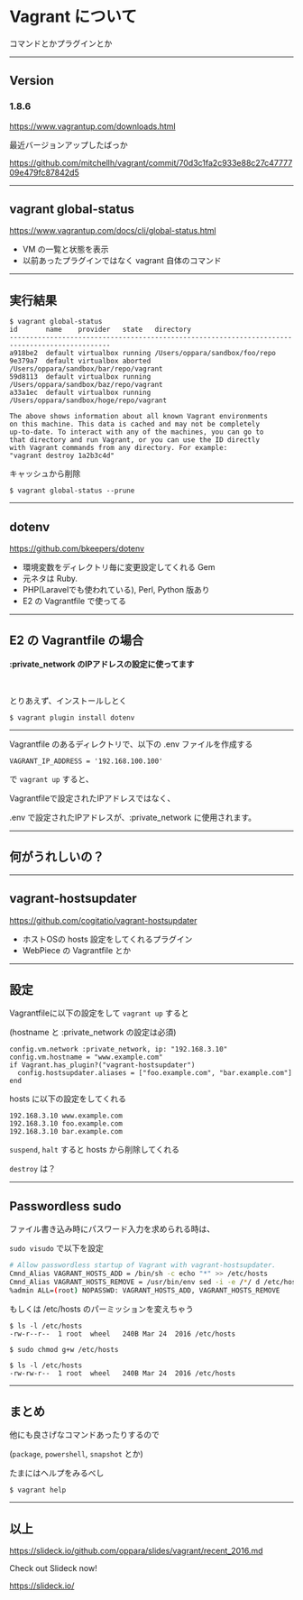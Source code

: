 # Vagrant について 

コマンドとかプラグインとか

---

## Version


### 1.8.6  

https://www.vagrantup.com/downloads.html

最近バージョンアップしたばっか

https://github.com/mitchellh/vagrant/commit/70d3c1fa2c933e88c27c4777709e479fc87842d5

---

## vagrant global-status

https://www.vagrantup.com/docs/cli/global-status.html

- VM の一覧と状態を表示
- 以前あったプラグインではなく vagrant 自体のコマンド

___

## 実行結果

```
$ vagrant global-status
id       name    provider   state   directory
-----------------------------------------------------------------------------------------------
a918be2  default virtualbox running /Users/oppara/sandbox/foo/repo
9e379a7  default virtualbox aborted /Users/oppara/sandbox/bar/repo/vagrant
59d8113  default virtualbox running /Users/oppara/sandbox/baz/repo/vagrant
a33a1ec  default virtualbox running /Users/oppara/sandbox/hoge/repo/vagrant

The above shows information about all known Vagrant environments
on this machine. This data is cached and may not be completely
up-to-date. To interact with any of the machines, you can go to
that directory and run Vagrant, or you can use the ID directly
with Vagrant commands from any directory. For example:
"vagrant destroy 1a2b3c4d"
```

キャッシュから削除
```
$ vagrant global-status --prune
```

---

## dotenv

https://github.com/bkeepers/dotenv

- 環境変数をディレクトリ毎に変更設定してくれる Gem
- 元ネタは Ruby. 
- PHP(Laravelでも使われている), Perl, Python 版あり 
- E2 の Vagrantfile で使ってる

___

## E2 の Vagrantfile の場合

<strong>:private_network のIPアドレスの設定に使ってます</strong>

<br/>

とりあえず、インストールしとく

```
$ vagrant plugin install dotenv
```

___

Vagrantfile のあるディレクトリで、以下の .env ファイルを作成する

```
VAGRANT_IP_ADDRESS = '192.168.100.100'
```

で `vagrant up` すると、

Vagrantfileで設定されたIPアドレスではなく、

.env で設定されたIPアドレスが、:private_network に使用されます。

___

## 何がうれしいの？


---

## vagrant-hostsupdater

https://github.com/cogitatio/vagrant-hostsupdater

- ホストOSの hosts 設定をしてくれるプラグイン
- WebPiece の Vagrantfile とか

___

## 設定

Vagrantfileに以下の設定をして `vagrant up` すると

(hostname と :private_network の設定は必須)

``` ruby:Vagrantfile
config.vm.network :private_network, ip: "192.168.3.10"
config.vm.hostname = "www.example.com"
if Vagrant.has_plugin?("vagrant-hostsupdater")
  config.hostsupdater.aliases = ["foo.example.com", "bar.example.com"]
end
```

hosts に以下の設定をしてくれる

```
192.168.3.10 www.example.com
192.168.3.10 foo.example.com
192.168.3.10 bar.example.com
```

`suspend`, `halt` すると hosts から削除してくれる

`destroy` は？

___

## Passwordless sudo

ファイル書き込み時にパスワード入力を求められる時は、  

`sudo visudo` で以下を設定

```sh
# Allow passwordless startup of Vagrant with vagrant-hostsupdater.
Cmnd_Alias VAGRANT_HOSTS_ADD = /bin/sh -c echo "*" >> /etc/hosts
Cmnd_Alias VAGRANT_HOSTS_REMOVE = /usr/bin/env sed -i -e /*/ d /etc/hosts
%admin ALL=(root) NOPASSWD: VAGRANT_HOSTS_ADD, VAGRANT_HOSTS_REMOVE
```

もしくは /etc/hosts のパーミッションを変えちゃう

```
$ ls -l /etc/hosts
-rw-r--r--  1 root  wheel   240B Mar 24  2016 /etc/hosts

$ sudo chmod g+w /etc/hosts

$ ls -l /etc/hosts
-rw-rw-r--  1 root  wheel   240B Mar 24  2016 /etc/hosts
```


---

## まとめ

他にも良さげなコマンドあったりするので

(`package`, `powershell`, `snapshot` とか)

たまにはヘルプをみるべし

```
$ vagrant help
```



___

## 以上

<https://slideck.io/github.com/oppara/slides/vagrant/recent_2016.md>

Check out Slideck now!

<https://slideck.io/>

